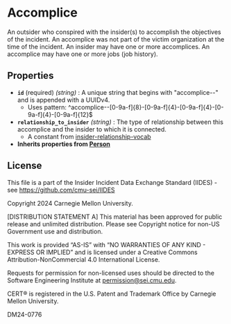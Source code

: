 # Accomplice

An outsider who conspired with the insider(s) to accomplish the objectives of the incident. An accomplice was not part of the victim organization at the time of the incident. An insider may have one or more accomplices. An accomplice may have one or more jobs (job history).

## Properties

- **`id`** (required) *(string)* : A unique string that begins with "accomplice--" and is appended with a UUIDv4.
  - Uses pattern: ^accomplice--[0-9a-f]{8}-[0-9a-f]{4}-[0-9a-f]{4}-[0-9a-f]{4}-[0-9a-f]{12}$
- **`relationship_to_insider`** *(string)* : The type of relationship between this accomplice and the insider to which it is connected.
	- A constant from [insider-relationship-vocab](../common/insider-relationship-vocab.md)
- **Inherits properties from [Person](person)**

## License
This file is a part of the Insider Incident Data Exchange Standard (IIDES) - see https://github.com/cmu-sei/IIDES

Copyright 2024 Carnegie Mellon University.

[DISTRIBUTION STATEMENT A] This material has been approved for public release and unlimited distribution.  Please see Copyright notice for non-US Government use and distribution.

This work is provided “AS-IS” with “NO WARRANTIES OF ANY KIND - EXPRESS OR IMPLIED” and is licensed under a Creative Commons Attribution-NonCommercial 4.0 International License.

Requests for permission for non-licensed uses should be directed to the Software Engineering Institute at permission@sei.cmu.edu.

CERT® is registered in the U.S. Patent and Trademark Office by Carnegie Mellon University.

DM24-0776
